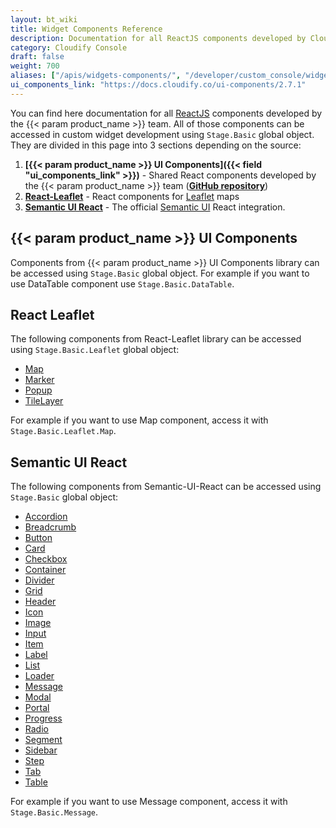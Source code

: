```yaml
---
layout: bt_wiki
title: Widget Components Reference
description: Documentation for all ReactJS components developed by Cloudify team.
category: Cloudify Console
draft: false
weight: 700
aliases: ["/apis/widgets-components/", "/developer/custom_console/widgets-components/"]
ui_components_link: "https://docs.cloudify.co/ui-components/2.7.1"
---
```


You can find here documentation for all [ReactJS](https://reactjs.org/) components developed by the  {{< param product_name >}} team.
All of those components can be accessed in custom widget development using `Stage.Basic` global object. They are divided in this page into 3 sections depending on the source:

1. **[{{< param product_name >}} UI Components]({{< field "ui_components_link" >}})**  - Shared React components developed by the {{< param product_name >}} team (**[GitHub repository](https://github.com/cloudify-cosmo/cloudify-ui-components)**)
1. **[React-Leaflet](https://react-leaflet.js.org)** - React components for [Leaflet](https://leafletjs.com/) maps
1. **[Semantic UI React](https://react.semantic-ui.com)** - The official [Semantic UI](https://semantic-ui.com/) React integration.


## {{< param product_name >}} UI Components

Components from {{< param product_name >}} UI Components library can be accessed using `Stage.Basic` global object. For example if you want to use DataTable component use `Stage.Basic.DataTable`. 


## React Leaflet

The following components from React-Leaflet library can be accessed using `Stage.Basic.Leaflet` global object:

* [Map](https://react-leaflet.js.org/docs/en/components#map)
* [Marker](https://react-leaflet.js.org/docs/en/components#marker)
* [Popup](https://react-leaflet.js.org/docs/en/components#popup)
* [TileLayer](https://react-leaflet.js.org/docs/en/components#tilelayer)

For example if you want to use Map component, access it with `Stage.Basic.Leaflet.Map`.


## Semantic UI React

The following components from Semantic-UI-React can be accessed using `Stage.Basic` global object:

* [Accordion](https://react.semantic-ui.com/modules/accordion)
* [Breadcrumb](https://react.semantic-ui.com/collections/breadcrumb)
* [Button](https://react.semantic-ui.com/elements/button)
* [Card](https://react.semantic-ui.com/views/card)
* [Checkbox](https://react.semantic-ui.com/modules/checkbox)
* [Container](https://react.semantic-ui.com/elements/container)
* [Divider](https://react.semantic-ui.com/elements/divider)
* [Grid](https://react.semantic-ui.com/collections/grid)
* [Header](https://react.semantic-ui.com/elements/header)
* [Icon](https://react.semantic-ui.com/elements/icon)
* [Image](https://react.semantic-ui.com/elements/image)
* [Input](https://react.semantic-ui.com/elements/input)
* [Item](https://react.semantic-ui.com/views/item)
* [Label](https://react.semantic-ui.com/elements/label)
* [List](https://react.semantic-ui.com/elements/list)
* [Loader](https://react.semantic-ui.com/elements/loader)
* [Message](https://react.semantic-ui.com/collections/message)
* [Modal](https://react.semantic-ui.com/modules/modal)
* [Portal](https://react.semantic-ui.com/addons/portal)
* [Progress](https://react.semantic-ui.com/modules/progress)
* [Radio](https://react.semantic-ui.com/addons/radio)
* [Segment](https://react.semantic-ui.com/elements/segment)
* [Sidebar](https://react.semantic-ui.com/modules/sidebar)
* [Step](https://react.semantic-ui.com/elements/step)
* [Tab](https://react.semantic-ui.com/modules/tab)
* [Table](https://react.semantic-ui.com/collections/table)

For example if you want to use Message component, access it with `Stage.Basic.Message`.
